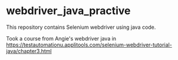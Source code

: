# webdriver_java_practive

This repository contains Selenium webdriver using java code.

Took a course from Angie's webdriver java in https://testautomationu.applitools.com/selenium-webdriver-tutorial-java/chapter3.html

